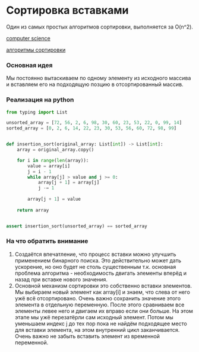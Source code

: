 # Сортировка вставками

Один из самых простых алгоритмов сортировки, выполняется за O(n^2).

[computer science](./meta_computer_science.md)

[алгоритмы сортировки](./meta_algoritmy_sortirovki.md)


### Основная идея

Мы постоянно вытаскиваем по одному элементу из исходного массива и вставляем
его на подходящую позцию в отсортированный массив. 

### Реализация на python

```python
from typing import List

unsorted_array = [72, 56, 2, 6, 98, 30, 60, 23, 53, 22, 0, 99, 14]
sorted_array = [0, 2, 6, 14, 22, 23, 30, 53, 56, 60, 72, 98, 99]


def insertion_sort(original_array: List[int]) -> List[int]:
    array = original_array.copy()

    for i in range(len(array)):
        value = array[i]
        j = i - 1
        while array[j] > value and j >= 0:
            array[j + 1] = array[j]
            j -= 1
            
        array[j + 1] = value
        
    return array


assert insertion_sort(unsorted_array) == sorted_array
```

### На что обратить внимание

1. Создаётся впечатление, что процесс вставки можно улучшить применением
бинарного поиска. Это действительно может дать ускорение, но оно будет не столь
существенным т.к. основная проблема алгоритма - необходимость двигать элементы
вперёд и назад при вставке нового значения.
1. Основной механизм сортировки это собственно вставки элементов. 
Мы выбираем новый элемент как array\[i] и знаем, что слева от него ужё всё
отсортировано. Очень важно сохранить значение этого элемента в отдельную переменную.
После этого сравниваем все элементы левее него и двигаем их вправо если они больше.
На этом этапе мы ужё перезатёрли сам исходный элемент. Потом мы уменьшаем индекс
j до тех пор пока не найдём подходящее место для вставки элемента, на этом
внутренний цикл заканчивается. Очень важно не забыть вставить элемент из временной
переменной. 
